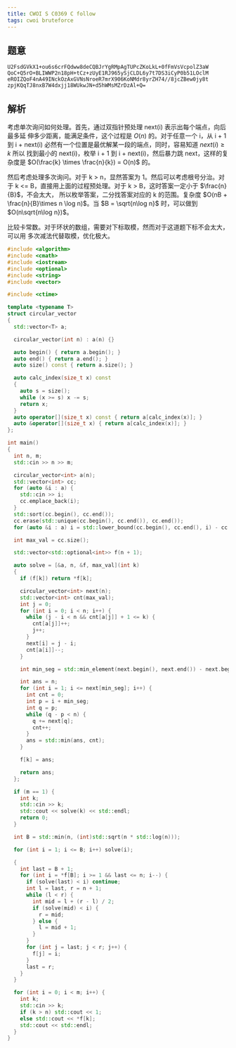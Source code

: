 ```yaml
---
title: CWOI S C0369 C follow
tags: cwoi bruteforce
---
```


## 题意

```
U2FsdGVkX1+ou6s6crFQdww8deCQBJrYgRMpAgTUPcZKoLkL+0fFmVsVcpolZ3aW
QoC+Q5rO+BLIWWP2n18pH+tCz+zUyE1RJ965ySjCLDL6y7t7DS3iCyP0b51LOclM
eROIZQoF4nA49INckOzAxGVNsNroeR7mrX906KoNMdr8yrZH74//8jcZBew0jy8t
zpjKQqTJ8nxB7W4dxjj18WUkwJN+d5hWMsMZrDzAl+Q=
```

## 解析

考虑单次询问如何处理。首先，通过双指针预处理 next(i) 表示出每个端点，向后最多延
伸多少距离，能满足条件，这个过程是 $O(n)$ 的。对于任意一个 i，从 i + 1 到 i +
next(i) 必然有一个位置是最优解某一段的端点，同时，容易知道 $next(i) \ge k$ 所以
找到最小的 next(i)，枚举 i + 1 到 i + next(i)，然后暴力跳 next，这样的复杂度是
$O(\frac{k} \times \frac{n}{k}) = O(n)$ 的。

然后考虑处理多次询问。对于 k > n，显然答案为 1。然后可以考虑根号分治。对于 k <=
B，直接用上面的过程预处理。对于 k > B，这时答案一定小于 $\frac{n}{B}$，不会太大，
所以枚举答案，二分找答案对应的 k 的范围。复杂度 $O(nB + \frac{n}{B}\times n
\log n)$。当 $B = \sqrt{n\log n}$ 时，可以做到 $O(n\sqrt{n\log n})$。

比较卡常数。对于环状的数组，需要对下标取模，然而对于这道题下标不会太大，可以用
多次减法代替取模，优化极大。

```cpp
#include <algorithm>
#include <cmath>
#include <iostream>
#include <optional>
#include <string>
#include <vector>

#include <ctime>

template <typename T>
struct circular_vector
{
  std::vector<T> a;

  circular_vector(int n) : a(n) {}

  auto begin() { return a.begin(); }
  auto end() { return a.end(); }
  auto size() const { return a.size(); }

  auto calc_index(size_t x) const
  {
    auto s = size();
    while (x >= s) x -= s;
    return x;
  }
  auto operator[](size_t x) const { return a[calc_index(x)]; }
  auto &operator[](size_t x) { return a[calc_index(x)]; }
};

int main()
{
  int n, m;
  std::cin >> n >> m;

  circular_vector<int> a(n);
  std::vector<int> cc;
  for (auto &i : a) {
    std::cin >> i;
    cc.emplace_back(i);
  }
  std::sort(cc.begin(), cc.end());
  cc.erase(std::unique(cc.begin(), cc.end()), cc.end());
  for (auto &i : a) i = std::lower_bound(cc.begin(), cc.end(), i) - cc.begin();

  int max_val = cc.size();

  std::vector<std::optional<int>> f(n + 1);

  auto solve = [&a, n, &f, max_val](int k)
  {
    if (f[k]) return *f[k];

    circular_vector<int> next(n);
    std::vector<int> cnt(max_val);
    int j = 0;
    for (int i = 0; i < n; i++) {
      while (j - i < n && cnt[a[j]] + 1 <= k) {
        cnt[a[j]]++;
        j++;
      }
      next[i] = j - i;
      cnt[a[i]]--;
    }

    int min_seg = std::min_element(next.begin(), next.end()) - next.begin();

    int ans = n;
    for (int i = 1; i <= next[min_seg]; i++) {
      int cnt = 0;
      int p = i + min_seg;
      int q = p;
      while (q - p < n) {
        q += next[q];
        cnt++;
      }
      ans = std::min(ans, cnt);
    }

    f[k] = ans;

    return ans;
  };

  if (m == 1) {
    int k;
    std::cin >> k;
    std::cout << solve(k) << std::endl;
    return 0;
  }

  int B = std::min(n, (int)std::sqrt(n * std::log(n)));

  for (int i = 1; i <= B; i++) solve(i);

  {
    int last = B + 1;
    for (int i = *f[B]; i >= 1 && last <= n; i--) {
      if (solve(last) < i) continue;
      int l = last, r = n + 1;
      while (l < r) {
        int mid = l + (r - l) / 2;
        if (solve(mid) < i) {
          r = mid;
        } else {
          l = mid + 1;
        }
      }
      for (int j = last; j < r; j++) {
        f[j] = i;
      }
      last = r;
    }
  }

  for (int i = 0; i < m; i++) {
    int k;
    std::cin >> k;
    if (k > n) std::cout << 1;
    else std::cout << *f[k];
    std::cout << std::endl;
  }
}
```
